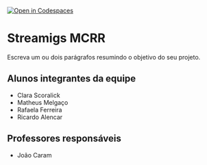 [![Open in Codespaces](https://classroom.github.com/assets/launch-codespace-f4981d0f882b2a3f0472912d15f9806d57e124e0fc890972558857b51b24a6f9.svg)](https://classroom.github.com/open-in-codespaces?assignment_repo_id=10688256)
# Streamigs MCRR
Escreva um ou dois parágrafos resumindo o objetivo do seu projeto.

## Alunos integrantes da equipe

* Clara Scoralick
* Matheus Melgaço
* Rafaela Ferreira
* Ricardo Alencar


## Professores responsáveis

* João Caram


